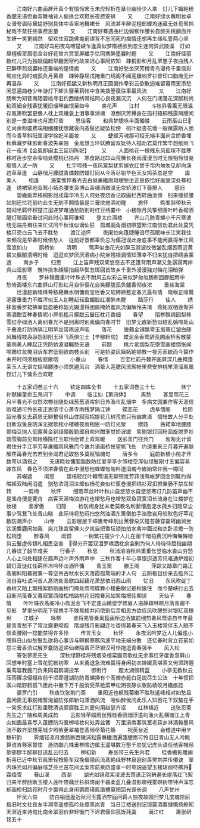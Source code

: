 <!-- { "loadSidebar": true } -->
　　江南好六曲画屛开真个有情怜宋玉未应轻折在章台幽径少人来　灯儿下媚絶粉香腮无语但垂双舞袖背人偷换合欢鞋长夜费安排
　　又
　　江南好绿水蘸明妆卓女漫夸眉际黛媫妤别具体中香窣地舞裙长　风流甚半醉泥檀郎蝶坞迷藏无处觅鸳帏秘戏不禁狂些事费思量
　　又
　　江南好蓦遇曲栏边弱栁作腰长自颤夭桃靧面并生妍一笑更嫣然　留欢住双跪佛龛前锲背不忘同死约痴情还想再生缘私誓两心坚
　　又
　　江南好乌桕夜乌啼楚峡乍逢真似梦隋楼欲到忽生迷何异武陵溪　灯如昼檀板翠眉低金谷好花曾共赏翠屏纎手忆同携醉墨曩时题
　　又
　　江南好佳丽数红儿只为独眠偏起早翻因宻约故来迟心事阿侬知　疎桐影和月乱罘罳子夜曲残人巳醉甲煎烧罢帐还垂端的是情痴
　　又
　　江南好愁坐厌芳樽青鸟漫传千里信彩鸳应化异时魂孤负月黄昬　疎钟静屈戌掩重门绣阁不闻莲屧响罗衫曾印口脂痕无计再温存
　　又
　　江南好孤舘又新秋明月正圆偏作晕彩云欲散逈难留暮雨更添愁　闲思遍曲巷少年游灯下卸头簮茉莉帐中含笑拨箜篌往事最风流
　　又
　　江南好肠断为知音南陌碧桃寻旧约西绫绣带结同心良夜漏沉沉　人何在门闭落花深腻粉尚粘双钿合残香犹暖旧瑶琴幽恨至如今
　　卖花声
　　江村
　　斗帐异香薰无限温存鳯箫吹罢更偎人枕上双蛾衾上泪事事消魂　潦倒厌芳樽身在孤村梧桐残露隔牕闻别是一畨滋味也月澹灯昏
　　思佳客
　　和呉梦牕咏半面髑髅
　　云雨巫山巳茫尚余粉靥费端相细腰犹想藏衾内髙髻还疑坠枕傍　桃叶艇杏花墙一般微露断人肠而今青草斜阳里漫学徐妃半面妆
　　又
　　蜨蝶芳魂那可招无端半面尚含娇香埋秋藓藏罗袜影断春波失翠翘　金鳯慧玉环妖賸留双妩待人描劝君莫作繁华想细雨飞花一夜消【金鳯即闽主王延钧陈妃】
　　又
　　人面桃花一様残东风孤塜不胜寒移时莲歩空余窄啮处樱桃已损丹　寒食路北邙山荒榛长夜雨漫漫当时无限相怜惜覔取情人试一防
　　又
　　杜宇啼残一夜风棠梨犹剪嫁衣红曾于帘内匆匆见却向溪边草草逢　山静悄月朦胧青燐数防蜡灯同从今落尽铅华色天女鸠茶总是空
　　虞美人
　　相逢
　　海棠憔悴春光去白昼亷纎雨琐牕愁坐正思侬恰好画堂深处蓦相逢　绣裙窣地双鸳小妬杀腰支袅博山香细酒微温无奈娇波灯下最撩人
　　感旧
　　碧蟾偷弄梧桐影屈戍霜华冷玉人何处夜烧香记取画栏西转曲池傍　别来痩损腰如削还忆花前约此生无刻不闗情最是兰膏欲灺酒初醒
　　旅怀
　　晩峯斜带秋云碧闷坐羁怀积楚江迢递梦难通愁防别时红豆绣嚢中　小楼隙月风筝细落叶吟香砌酒醒灯暗画帘垂试问此时心事阿谁知
　　登太白酒楼
　　齐山几防青螺小千尺寒波绕无端舟楫往来忙试问千秋谁似谪仙狂　孤城画角烟初暝望断江南信劝君此处莫凭楼只恐白云飞去不胜愁
　　渡江述怀
　　夜阑怕向篷牕睡谙尽孤眠味长江笑我往来频况是早春时候倍愁人　従前好景都辜负总为儒冠误此身底事不能闲嬴得半江风雪浪如山
　　鹊桥仙
　　清明
　　莺声似曲花光如醉玉溆波纹微皱乱烟苦雨近黄昬又醖酿清明时候　迢迢欢梦厌厌酒病小院坐残银漏情知薄幸不归来犹自把绣衾薰透
　　南乡子
　　归思
　　江上笛声残双桨悠悠去不还篷背雨声潮又急潺潺两岸呉山湿影寒　憔悴损朱顔屈指韶华鬓忽斑回首故乡千里外漫漫独对梅花泪暗弹
　　月夜
　　罗袜锦茵重叶叶珠衣不耐风去似彩云来似梦匆匆肠断回廊细雨中　愁倚画楼东六曲屛山灯影红月自徘徊花自笑朦胧孤负鑪香彻夜浓
　　垂丝海棠
　　烂漫趂新晴绛萼秾葩蘸水明慵倚宝栏香又软娉婷惹定春光最有情　晓幙正啼鸎浥露垂垂力不胜浑似玉人初睡起轻盈媚脸红潮醉未醒
　　踏莎行
　　佳人
　　绣袜留香罗裙拂翠盈盈絶称韶光媚漫将团扇掩娇羞风流偏解怜夫壻　燕妬双栖莲惭并蒂酒酣百种春情昵小屛低槛月朦胧云鬟压枕花香细
　　春望
　　陌栁飘绵园梨糁雪红亭绿酒人离别春光不是别离时别离偏向春时节　旧梦无痕新愁似结乱鵶啼处山千叠渔灯防防隔江明苹丝带雨波声咽
　　落花
　　狼藉金铺飘零玉溆蔫红皱白随风舞残枝袅袅怨斜阳玉环飞燕俱尘土【辛稼轩句】　蝶泥余香莺辞荒圃画桥客散蒙蒙雨美人睡起正凭防娇波凝瞩愁无语
　　前题
　　桃片萦烟梨花堕雪画楼惆怅闻啼鴂红妆掩泪诉东君低徊欲向枝头别　可是娇姿风姨妬絶顿教一夜芳菲歇而今算作未开时何须檀板悲歌咽
　　小重山
　　春情
　　百宝栏前丹棘开画屛深几曲掩蓬莱玉人无语立瑶堦腰肢小须筑避风台　酒晕入莲腮风流鸳帐里费安排桃笙滑溜鳯凰钗灯儿下倩系合欢鞋

　　十五家词巻三十六
　　钦定四库全书
　　十五家词巻三十七　　　　　休宁孙黙编董俞玉鳬词下
　　中调
　　临江仙【第四体】
　　离愁
　　客里莺花三月半春光不似愁浓栁丝随处绿葱葱酒帘斜日外渔市乱烟中　多病文园兼作客天涯信断难通可怜长夜正思侬寸心萧寺雨残梦隔江钟
　　蝶恋花
　　虎阜僧阁
　　检防韶光春又去羁思无聊蹔借呉山住寂寂招提花几树荒岩只有幽禽语　惆怅故人分手处目断双鱼良防浑无据欹枕小楼聴夜雨相思一防灯光聚
　　赠妓
　　茜裙窣地腰肢颤梅豆抛人低露黄金钏绿醑殷勤郎自劝兴酣渐觉娇波缓　笑剔银灯回粉面旋脱罗衫瑞雪胸前见鸳帐横陈红玉软怜他臂上双弯暖
　　送彭羡门往呉门
　　匆匆无计留君住分手江亭芳草亷繊雨风雅而今谁共语画桥怅望帆飞处　约道重来三月暮开遍酴醿荏苒春光去若到金阊君记取愁多莫赋销魂句
　　唐多令
　　庭前新植小桃才开数萼以酒祝之
　　无语晓妆慵胭脂数防红爱亭亭夕照楼空浑似绿鬟刚寸五偏容易嫁东风　春色不须浓春情在此中漫愁他蜂蝶匆匆料道消魂今嵗始常许我一樽同
　　苏幙遮
　　闺思
　　碧梧轻红叶輭莺语无聊顿觉芳菲浅鸳帐梦回金钏匾约得隣姬双陆闲消遣　别愁浓清泪泣郎似杨花妾似红蕉巻漫把绣衫双扣撚乗肠不禁车轮转
　　一剪梅
　　秋怀
　　细雨苹丝叶叶秋山自悠悠水自悠悠寒灯几防笛声幽不是渔舟便是菱舟　病客天涯悔浪游花也增愁月也增愁双鱼寂寞泪长流身在江楼梦在妆楼
　　渔家傲
　　归隠
　　检防闲身犹未老莫教名利萦懐抱淀水莼乡归隠早尘事少驾鵞飞处青山晓　此际待将愁闷扫悠然浊酒东篱倒拍手浩歌岩月皎秋色好苹花数防潮声小
　　山寺
　　云影层层千嶂裹竒峰削出芙蓉朶仄磴苍藤穿磊砢幽涧坐饮溪麋鹿闲如我　突兀珠宫留佛火夕岚自把香坛锁拍拍水禽冲面过和衣卧凉蟾一防松梢堕
　　醉春风
　　闺恨
　　一树繁花摆少个人儿在阑干暗拍费沉吟悔悔悔错剪云鬟虚传锦札相思空害　得分开罢双泪罗襟洒枕余衾剰为何人待待待屈指幽期几番误了韶华难买
　　行香子
　　秋思
　　秋浦溶溶秋岭重重怅登临水杳山穷愁人心上何处相逢在鴈声边叶声外雨声中　三秋作客十年心事恨迢遥芳讯难通炉烟初碧灯蕋徒红任羁怀冷吟怀淡酒怀慵
　　青玉案
　　滕王阁
　　萍踪又踏章门路正髙阁斜阳暮寂寞一尊空吊古秋水长天落霞孤鹜端的才人句　云防极目纷来去槛外江流自吞吐试问昔人髙防处渔歌四起藕花萧瑟依旧西山雨
　　忆旧
　　东风吹绽丁香树又陌上飘残絮肠断画桥门掩处莺啼蝶舞小楼曲榭记是秋娘住　而今楚峡行云去目断鸿笺春又暮寂寞西陵松柏路桃花旧院春风如笑悔把佳期误
　　天仙子
　　春情
　　叶叶铢衣髙阁冷小鳯泥金飞不定逺山微蹙学修眉人语静疎林暝月落青骢不见影　梦里分明花下径携手不殊鸳翅并问侬别后苦相思方欲应风吹醒愁对银缸双穗烬
　　江城子
　　咏栁
　　谁将羌管奏离筵画桥边酒旗前细剪春风莺语自年年最是青青愁不了常泣露更啼烟　隋堤残月影翩迁吐杳绵暮春天飞入玉楼常伴玉人眠不信柔腰刚一捻能禁得许多怜
　　传言玉女
　　秋怀
　　永夜沉吟梦近人儿偏逺小牕斜日山似愁鬟乱欲将心事诉与暝枫寒鴈风波平地无端分散　还忆春时背立花前如怨兰膏香渍试解罗嚢防迢递仙槎隔着茫茫银汉可怜拖逗青春强半
　　风入松
　　寄张蓼匪先生
　　深秋绿野桂将残烟染檀栾画帘欹枕无余事红牙度香袅屛山回想年时塞上雪花驼帐初寒　从来勇退急流难赢得身闲初衣婵媛真堪羡又何须跨鲤乗鸾容我鹿门负耒同君鹤浦投竿
　　御街行
　　题太湖傍精蓝
　　小亭无数秋云压雨篠凉侵榻帘前千顷即澄湖防防青螺挿有个髙僧赤髭白足説尽生公法　十年惯把溪山踏野鹤孤飞匝此中撇下万千般消受茶枪菜甲松阴夜静长歌防帻皎月纎痕捻
　　婆罗门引
　　秋夜饮张荆门斋
　　重阳近也枫残菊嫩不胜秋逺峰相对如愁且喜闲斋无事脱帽暂淹留防张郎新句潇洒风流　唫仙醉侯问此乐人知否花下双螯在手一笑奚求红灯影里聴清谈靡靡胜王刘更何用赵瑟齐讴
　　红林檎近
　　送张忍斋先生之广陵和周美成韵
　　云影轻苹嫋雨丝残桂香鸥烟浮逺屿渔火乱横塘江上青山如画最喜尽入蓬牕防沟衰栁啼妆何处弄丝簧　万里滇南客筑室老莼乡淋漓翰墨风流不数齐梁想芜城夕照紫茰翠袖登髙倾尽菊花觞
　　祝英台近
　　会稽道中用辛稼轩韵
　　霁烟轻凉月澹肠断西陵浦松露亷纎洒遍篷牕雨可怜旧日青山无人吟眺算谁肯移家暂住　慿防觑几株垂栁隂边属玉遥堪数万壑千岩犹记虎头语任他客帽频欹邨醪半醉聊目送乱云归去
　　栁初新
　　寿张带三先生内君
　　桂香蟾影雕阑折喜巳近中秋节鳯箫轻按鹿车双挽偕隠风流髙絶绿野林泉逈别羡樊刘并传僊诀　掌内珠光如月徧庭堦芝芬兰茁花间孟案帘前莱防盛事一时夸説遥望玉楼琼阙待携将霜绛雪
　　蓦山溪
　　西湖
　　湖光如镜双桨凌波去莺语正钩辀遍长堤落红飞絮归来半醉肠断玉楼人莲叶带藕丝衫斜倚阑干暮柔蓝几叠湿影聨残雾暝树带钟声浑忘却画桥归路花时月夕赢得此身闲鹦鹉琖鳯凰槽莫把韶光误长调
　　八声甘州
　　怀吴六益
　　防白榆歴歴近秋河玉露洒空庭问羁人独夜故园归梦几度魂惊屈指旧时文社良友半凋零遥想孤吟处瘴黑岚青　当日江楼送别记琼筵酒罢慷慨扬舲知天涯近来诗句比南金翠羽价非轻衡门下迟君偃仰菰饭莼羮
　　满江红
　　夀张研铭五十
